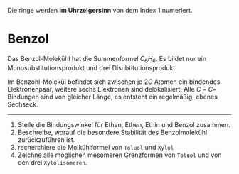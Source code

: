 Die ringe werden **im Uhrzeigersinn** von dem Index 1 numeriert. 

# Benzol

Das Benzol-Molekühl hat die Summenformel $C_6H_6$. Es bildet nur ein Monosubstitutionsprodukt und drei Disubtitutionsprodukt.

Im Benzohl-Molekül befindet sich zwischen je $2C$ Atomen ein bindendes Elektronenpaar, weitere sechs Elektronen sind delokalisiert. Alle $C-C-$ Bindungen sind von gleicher Länge, es entsteht ein regelmäßig, ebenes Sechseck.

---

1. Stelle die Bindungswinkel für Ethan, Ethen, Ethin und Benzol zusammen.  
2. Beschreibe, worauf die besondere Stabilität des Benzolmolekühl zurückzuführen ist.
3. recherchiere die Molkühlformel von `Toluol` und `Xylol`
4. Zeichne alle möglichen mesomeren Grenzformen von `Toluol` und von den drei `Xylolisomeren`.
